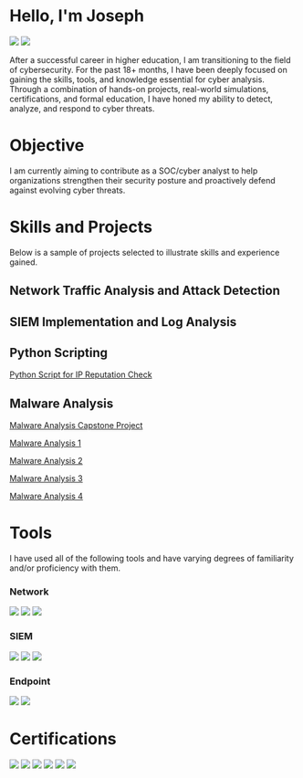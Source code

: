 # Hello, I'm Joseph
<a href="https://www.linkedin.com/in/josephchoward/"><img src="https://img.shields.io/badge/-LinkedIn-0072b1?&style=for-the-badge&logo=linkedin&logoColor=white" /></a>
<a href="https://medium.com/@infosecguy_88900">
  <img src="https://img.shields.io/badge/-Medium-000000?&style=for-the-badge&logo=medium&logoColor=white" />
</a>


After a successful career in higher education, I am transitioning to the field of cybersecurity. For the past 18+ months, I have been deeply focused on gaining the skills, tools, and knowledge essential for cyber analysis. Through a combination of hands-on projects, real-world simulations, certifications, and formal education, I have honed my ability to detect, analyze, and respond to cyber threats.

# Objective

I am currently aiming to contribute as a SOC/cyber analyst to help organizations strengthen their security posture and proactively defend against evolving cyber threats.

# Skills and Projects
Below is a sample of projects selected to illustrate skills and experience gained.
## Network Traffic Analysis and Attack Detection

## SIEM Implementation and Log Analysis


## Python Scripting
<a href="https://github.com/JosephCHoward/Python-IP-Check-Script">Python Script for IP Reputation Check</a>

## Malware Analysis
<a href="https://github.com/JosephCHoward/Malware-Capstone">Malware Analysis Capstone Project</a>

<a href="https://github.com/JosephCHoward/Malware-Analysis-1">Malware Analysis 1</a>

<a href="https://github.com/JosephCHoward/Malware-Analysis-2">Malware Analysis 2</a>

<a href="https://github.com/JosephCHoward/Malware-Analysis-3">Malware Analysis 3</a>

<a href="https://github.com/JosephCHoward/Malware-Analysis-4">Malware Analysis 4</a>

# Tools
I have used all of the following tools and have varying degrees of familiarity and/or proficiency with them.

### Network
<div>
    <img src="https://img.shields.io/badge/-Wireshark-1679A7?&style=for-the-badge&logo=Wireshark&logoColor=white" />
    <img src="https://img.shields.io/badge/-tcpdump-1679A7?&style=for-the-badge&logo=tcpdump&logoColor=white" />
    <img src="https://img.shields.io/badge/-Suricata-EF3B2D?&style=for-the-badge&logo=Suricata&logoColor=white" />
</div>

### SIEM
<div>
    <img src="https://img.shields.io/badge/-Splunk-000000?&style=for-the-badge&logo=Splunk&logoColor=white" />
    <img src="https://img.shields.io/badge/-Microsoft_Sentinel-0078D4?&style=for-the-badge&logo=Microsoft&logoColor=white" />
    <img src="https://img.shields.io/badge/-Elastic-005571?&style=for-the-badge&logo=Elastic&logoColor=white" />
</div>

### Endpoint
<div>
    <img src="https://img.shields.io/badge/-Microsoft_Defender_for_Endpoint-00A4EF?&style=for-the-badge&logo=Microsoft&logoColor=white" />
    <img src="https://img.shields.io/badge/-Velociraptor-4B275F?&style=for-the-badge&logo=Velociraptor&logoColor=white" />
</div>

# Certifications
<div>
<img src="https://img.shields.io/badge/-CySA%2B-FF0000?&style=for-the-badge&logo=CompTIA&logoColor=white" />
<img src="https://img.shields.io/badge/-Security%2B-FF0000?&style=for-the-badge&logo=CompTIA&logoColor=white" />
<img src="https://img.shields.io/badge/-Network%2B-FF0000?&style=for-the-badge&logo=CompTIA&logoColor=white" />
<img src="https://img.shields.io/badge/-Kano%20Cyber%20Analyst%20Certificate-6A1B9A?&style=for-the-badge&logo=cybersecurity&logoColor=white" />
<img src="https://img.shields.io/badge/-Google%20Cybersecurity%20Certificate-4285F4?&style=for-the-badge&logo=google&logoColor=white" />
<img src="https://img.shields.io/badge/-Microsoft%20AZ--900-0078D4?&style=for-the-badge&logo=microsoft&logoColor=white" />
</div>

